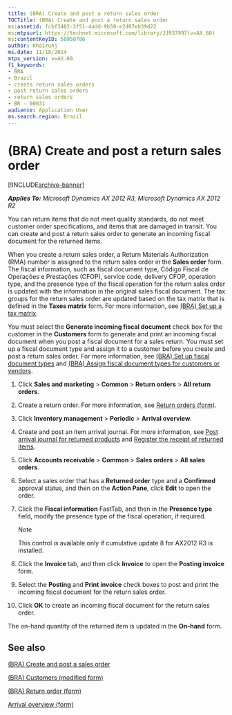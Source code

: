 ```yaml
---
title: (BRA) Create and post a return sales order
TOCTitle: (BRA) Create and post a return sales order
ms:assetid: fcbf3402-3f51-4add-9b59-e2d07eb39d22
ms:mtpsurl: https://technet.microsoft.com/library/JJ937997(v=AX.60)
ms:contentKeyID: 50950786
author: Khairunj
ms.date: 11/18/2014
mtps_version: v=AX.60
f1_keywords:
- BRA
- Brazil
- create return sales orders
- post return sales orders
- return sales orders
- BR - 00031
audience: Application User
ms.search.region: Brazil
---
```


# (BRA) Create and post a return sales order 


[!INCLUDE[archive-banner](includes/archive-banner.md)]


_**Applies To:** Microsoft Dynamics AX 2012 R3, Microsoft Dynamics AX 2012 R2_

You can return items that do not meet quality standards, do not meet customer order specifications, and items that are damaged in transit. You can create and post a return sales order to generate an incoming fiscal document for the returned items.

When you create a return sales order, a Return Materials Authorization (RMA) number is assigned to the return sales order in the **Sales order** form. The fiscal information, such as fiscal document type, Código Fiscal de Operações e Prestações (CFOP), service code, delivery CFOP, operation type, and the presence type of the fiscal operation for the return sales order is updated with the information in the original sales fiscal document. The tax groups for the return sales order are updated based on the tax matrix that is defined in the **Taxes matrix** form. For more information, see [(BRA) Set up a tax matrix](bra-set-up-a-tax-matrix.md).

You must select the **Generate incoming fiscal document** check box for the customer in the **Customers** form to generate and print an incoming fiscal document when you post a fiscal document for a sales return. You must set up a fiscal document type and assign it to a customer before you create and post a return sales order. For more information, see [(BRA) Set up fiscal document types](bra-set-up-fiscal-document-types.md) and [(BRA) Assign fiscal document types for customers or vendors](bra-assign-fiscal-document-types-for-customers-or-vendors.md).

1.  Click **Sales and marketing** \> **Common** \> **Return orders** \> **All return orders**.

2.  Create a return order. For more information, see [Return orders (form)](https://technet.microsoft.com/library/hh803010\(v=ax.60\)).

3.  Click **Inventory management** \> **Periodic** \> **Arrival overview**.

4.  Create and post an item arrival journal. For more information, see [Post arrival journal for returned products](post-arrival-journal-for-returned-products.md) and [Register the receipt of returned items](register-the-receipt-of-returned-items.md).

5.  Click **Accounts receivable** \> **Common** \> **Sales orders** \> **All sales orders**.

6.  Select a sales order that has a **Returned order** type and a **Confirmed** approval status, and then on the **Action Pane**, click **Edit** to open the order.

7.  Click the **Fiscal information** FastTab, and then in the **Presence type** field, modify the presence type of the fiscal operation, if required.
    

    > [!NOTE]
    > <P>This control is available only if cumulative update 8 for AX2012 R3 is installed.</P>



8.  Click the **Invoice** tab, and then click **Invoice** to open the **Posting invoice** form.

9.  Select the **Posting** and **Print invoice** check boxes to post and print the incoming fiscal document for the return sales order.

10. Click **OK** to create an incoming fiscal document for the return sales order.

The on-hand quantity of the returned item is updated in the **On-hand** form.

## See also

[(BRA) Create and post a sales order](bra-create-and-post-a-sales-order.md)

[(BRA) Customers (modified form)](https://technet.microsoft.com/library/jj933537\(v=ax.60\))

[(BRA) Return order (form)](https://technet.microsoft.com/library/jj911254\(v=ax.60\))

[Arrival overview (form)](https://technet.microsoft.com/library/hh227654\(v=ax.60\))

  


